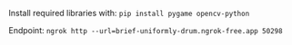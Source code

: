 Install required libraries with:
```pip install pygame opencv-python```

Endpoint: 
```ngrok http --url=brief-uniformly-drum.ngrok-free.app 50298```